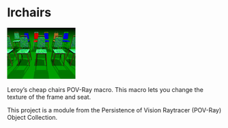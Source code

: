 # lrchairs

![Thumbnail](lrchairs_thumbnail.jpg)

Leroy’s cheap chairs POV-Ray macro. This macro lets you change the texture of the frame and seat.

This project is a module from the Persistence of Vision Raytracer (POV-Ray) Object Collection.
